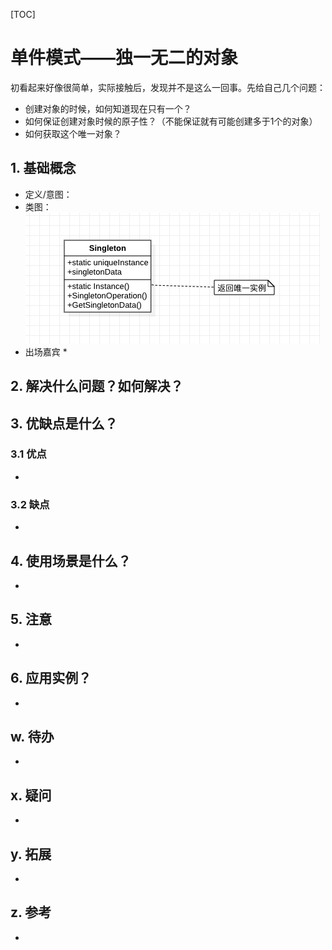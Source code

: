[TOC]

# 单件模式——独一无二的对象
初看起来好像很简单，实际接触后，发现并不是这么一回事。先给自己几个问题：
* 创建对象的时候，如何知道现在只有一个？
* 如何保证创建对象时候的原子性？（不能保证就有可能创建多于1个的对象）
* 如何获取这个唯一对象？

## 1. 基础概念
* 定义/意图：
* 类图：
![类图](./classdiagram.png)
* 出场嘉宾
    * 


## 2. 解决什么问题？如何解决？


## 3. 优缺点是什么？
### 3.1 优点
* 


### 3.2 缺点
* 


## 4. 使用场景是什么？
* 


## 5. 注意
*


## 6. 应用实例？
* 

## w. 待办
* 

## x. 疑问
* 

## y. 拓展
* 

## z. 参考
* 

